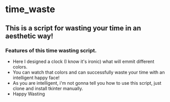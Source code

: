# time_waste
## This is a script for wasting your time in an aesthetic way!
### Features of this time wasting script.
- Here I designed a clock (I know it's ironic) what will emmit different colors.
- You can watch that colors and can successfully waste your time with an intelligent happy face!
- As you are intelligent, i'm not gonna tell you how to use this script, just clone and install tkinter manually.
- Happy Wasting

